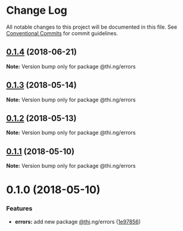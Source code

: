 # Change Log

All notable changes to this project will be documented in this file.
See [Conventional Commits](https://conventionalcommits.org) for commit guidelines.

<a name="0.1.4"></a>
## [0.1.4](https://github.com/thi-ng/umbrella/compare/@thi.ng/errors@0.1.3...@thi.ng/errors@0.1.4) (2018-06-21)




**Note:** Version bump only for package @thi.ng/errors

<a name="0.1.3"></a>
## [0.1.3](https://github.com/thi-ng/umbrella/compare/@thi.ng/errors@0.1.2...@thi.ng/errors@0.1.3) (2018-05-14)




**Note:** Version bump only for package @thi.ng/errors

<a name="0.1.2"></a>
## [0.1.2](https://github.com/thi-ng/umbrella/compare/@thi.ng/errors@0.1.1...@thi.ng/errors@0.1.2) (2018-05-13)




**Note:** Version bump only for package @thi.ng/errors

<a name="0.1.1"></a>
## [0.1.1](https://github.com/thi-ng/umbrella/compare/@thi.ng/errors@0.1.0...@thi.ng/errors@0.1.1) (2018-05-10)




**Note:** Version bump only for package @thi.ng/errors

<a name="0.1.0"></a>
# 0.1.0 (2018-05-10)


### Features

* **errors:** add new package [@thi](https://github.com/thi).ng/errors ([1e97856](https://github.com/thi-ng/umbrella/commit/1e97856))
